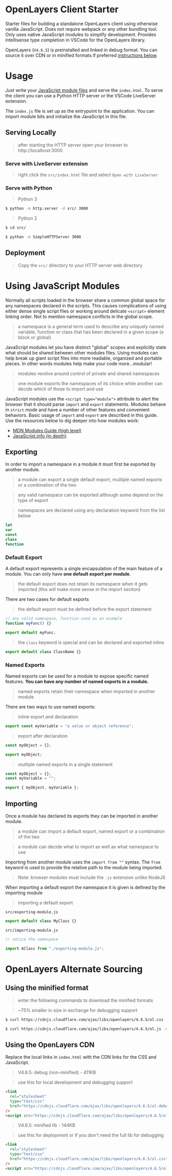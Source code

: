 # OpenLayers Client Starter

Starter files for building a standalone OpenLayers client using otherwise vanilla JavaScript. Does not require webpack or any other bundling tool. Only uses native JavaScript modules to simplify development. Provides intellisense type completion in VSCode for the OpenLayers library.

OpenLayers (`V4.6.5`) is preinstalled and linked in debug format. You can source it over CDN or in minified formats if preferred [instructions below](#using-the-openLayers-cdn).

# Usage

Just write your [JavaScript module files](#using-javascript-modules) and serve the `index.html`. To serve the client you can use a Python HTTP server or the VSCode LiveServer extension.

The `index.js` file is set up as the entrypoint to the application. You can import module bits and initialize the JavaScript in this file.

## Serving Locally

> after starting the HTTP server open your browser to http://localhost:3000

### Serve with LiveServer extension

> right click the `src/index.html` file and select `Open with LiveServer`

### Serve with Python

> Python 3

```sh
$ python -m http.server -d src/ 3000
```

> Python 2

```sh
$ cd src/

$ python -m SimpleHTTPServer 3000
```

## Deployment

> Copy the `src/` directory to your HTTP server web directory

# Using JavaScript Modules

Normally all scripts loaded in the browser share a common global space for any namespaces declared in the scripts. This causes complications of using either dense single script files or working around delicate `<script>` element linking order. Not to mention namespace conflicts in the global scope.

> a namespace is a general term used to describe any uniquely named variable, function or class that has been declared in a given scope (a block or global)

JavaScript modules let you have distinct "global" scopes and explicitly state what should be shared between other modules files. Using modules can help break up giant script files into more readable, organized and portable pieces. In other words modules help make your code more...modular!

> modules revolve around control of private and shared namespaces

> one module exports the namespaces of its choice while another can decide which of those to import and use

JavaScript modules use the `<script type="module">` attribute to alert the browser that it should parse `import` and `export` statements. Modules behave in `strict` mode and have a number of other features and convenient behaviors. Basic usage of `import` and `export` are described in this guide. Use the resources below to dig deeper into how modules work:

- [MDN Modules Guide (high level)](https://developer.mozilla.org/en-US/docs/Web/JavaScript/Guide/Modules)
- [JavaScript.info (in depth)](https://javascript.info/modules-intro)

## Exporting

In order to import a namespace in a module it must first be exported by another module.

> a module can export a single default export, multiple named exports or a combination of the two

> any valid namespace can be exported although some depend on the type of export

> namespaces are declared using any declaration keyword from the list below

```js
let
var
const
class
function
```

### Default Export

A default export represents a single encapsulation of the main feature of a module. You can only have **one default export per module**.

> the default export does not retain its namespace when it gets imported (this will make more sense in the import section)

There are two cases for default exports

> the default export must be defined before the export statement

```js
// any valid namespace, function used as an example
function myFunc() {}

export default myFunc;
```

> the `class` keyword is special and can be declared and exported inline

```js
export default class ClassName {}
```

### Named Exports

Named exports can be used for a module to expose specific named features. **You can have any number of named exports in a module.**

> named exports retain their namespace when imported in another module

There are two ways to use named exports:

> inline export and declaration

```js
export const myVariable = "a value or object reference";
```

> export after declaration

```js
const myObject = {};

export myObject;
```

> multiple named exports in a single statement

```js
const myObject = {};
const myVariable = "";

export { myObject, myVariable };
```

## Importing

Once a module has declared its exports they can be imported in another module.

> a module can import a default export, named export or a combination of the two

> a module can decide what to import as well as what namespace to use

Importing from another module uses the `import from ""` syntax. The `from` keyword is used to provide the relative path to the module being imported.

> Note: browser modules must include the `.js` extension unlike NodeJS

When importing a default export the namespace it is given is defined by the importing module

> importing a default export

`src/exporting-module.js`

```js
export default class MyClass {}
```

`src/importing-module.js`

```js
// notice the namespace

import AClass from "./exporting-module.js";
```

# OpenLayers Alternate Sourcing

## Using the minified format

> enter the following commands to download the minified formats

> ~75% smaller in size in exchange for debugging support

```sh
$ curl https://cdnjs.cloudflare.com/ajax/libs/openlayers/4.6.5/ol.css -o src/ol.css

$ curl https://cdnjs.cloudflare.com/ajax/libs/openlayers/4.6.5/ol.js -o src/ol.js
```

## Using the OpenLayers CDN

Replace the local links in `index.html` with the CDN links for the CSS and JavaScript.

> V4.6.5: debug (non-minified) - 411KB

> use this for local development and debugging support

```html
<link
  rel="stylesheet"
  type="text/css"
  href="https://cdnjs.cloudflare.com/ajax/libs/openlayers/4.6.5/ol-debug.css"
/>
<script src="https://cdnjs.cloudflare.com/ajax/libs/openlayers/4.6.5/ol-debug.js"></script>
```

> V4.6.5: minified lib - 144KB

> use this for deployment or if you don't need the full lib for debugging

```html
<link
  rel="stylesheet"
  type="text/css"
  href="https://cdnjs.cloudflare.com/ajax/libs/openlayers/4.6.5/ol.css"
/>
<script src="https://cdnjs.cloudflare.com/ajax/libs/openlayers/4.6.5/ol.js"></script>
```
